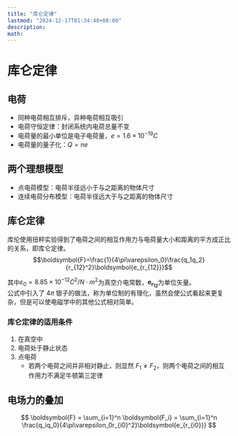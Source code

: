 ```yaml
---
title: "库仑定律"
lastmod: "2024-12-17T01:34:40+08:00"
description:
math:
---
```

# 库仑定律
## 电荷
- 同种电荷相互排斥，异种电荷相互吸引  
- 电荷守恒定律：封闭系统内电荷总量不变  
- 电荷量的最小单位是电子电荷量，$e=1.6\times10^{-19}C$  
- 电荷量的量子化：$Q=ne$  

## 两个理想模型
- 点电荷模型：电荷半径远小于与之距离的物体尺寸  
- 连续电荷分布模型：电荷半径远大于与之距离的物体尺寸  

## 库仑定律
库伦使用扭秤实验得到了电荷之间的相互作用力与电荷量大小和距离的平方成正比的关系，即库仑定律。  
$$\boldsymbol{F}=\frac{1}{4\pi\varepsilon_0}\frac{q_1q_2}{r_{12}^2}\boldsymbol{e_{r_{12}}}$$

其中$\varepsilon_0=8.85\times10^{-12}C^2/N\cdot m^2$为真空介电常数，$\boldsymbol{e_{r_{12}}}$为单位矢量。  
公式中引入了 $4\pi$ 银子的做法，称为单位制的有理化，虽然会使公式看起来更复杂，但是可以使电磁学中的其他公式相对简单。  

### 库仑定律的适用条件
1. 在真空中
2. 电荷处于静止状态
3. 点电荷
   - 若两个电荷之间并非相对静止，则显然 $F_1 \neq F_2$，则两个电荷之间的相互作用力不满足牛顿第三定律

## 电场力的叠加

$$ \boldsymbol{F} = \sum_{i=1}^n \boldsymbol{F_i} = \sum_{i=1}^n \frac{q_iq_0}{4\pi\varepsilon_0r_{i0}^2}\boldsymbol{e_{r_{i0}}} $$

